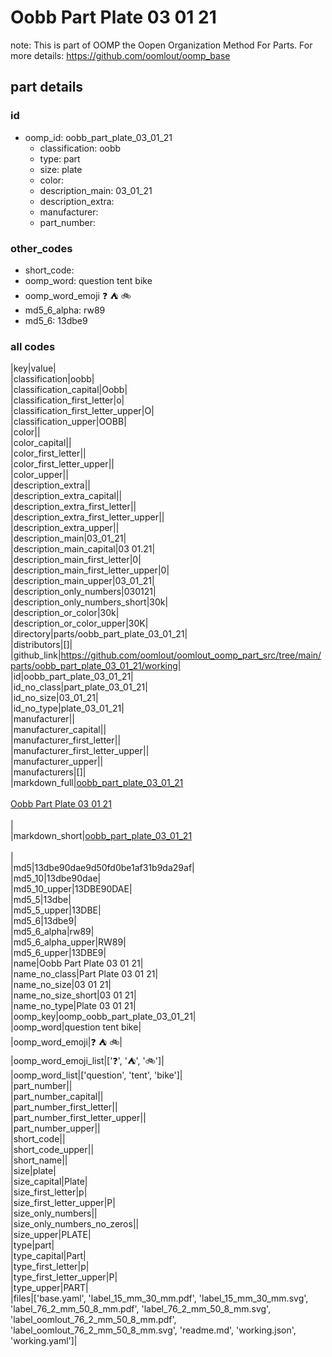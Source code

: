 # Oobb Part Plate 03 01 21  

note: This is part of OOMP the Oopen Organization Method For Parts. For more details: https://github.com/oomlout/oomp_base

##  part details





### id
* oomp_id: oobb_part_plate_03_01_21
  * classification: oobb
  * type: part
  * size: plate
  * color: 
  * description_main: 03_01_21
  * description_extra: 
  * manufacturer: 
  * part_number: 

### other_codes
* short_code: 
* oomp_word: question tent bike
* oomp_word_emoji :question: :tent: :bike:
* md5_6_alpha: rw89
* md5_6: 13dbe9

### all codes 
|key|value|  
|classification|oobb|  
|classification_capital|Oobb|  
|classification_first_letter|o|  
|classification_first_letter_upper|O|  
|classification_upper|OOBB|  
|color||  
|color_capital||  
|color_first_letter||  
|color_first_letter_upper||  
|color_upper||  
|description_extra||  
|description_extra_capital||  
|description_extra_first_letter||  
|description_extra_first_letter_upper||  
|description_extra_upper||  
|description_main|03_01_21|  
|description_main_capital|03 01.21|  
|description_main_first_letter|0|  
|description_main_first_letter_upper|0|  
|description_main_upper|03_01_21|  
|description_only_numbers|030121|  
|description_only_numbers_short|30k|  
|description_or_color|30k|  
|description_or_color_upper|30K|  
|directory|parts/oobb_part_plate_03_01_21|  
|distributors|[]|  
|github_link|https://github.com/oomlout/oomlout_oomp_part_src/tree/main/parts/oobb_part_plate_03_01_21/working|  
|id|oobb_part_plate_03_01_21|  
|id_no_class|part_plate_03_01_21|  
|id_no_size|03_01_21|  
|id_no_type|plate_03_01_21|  
|manufacturer||  
|manufacturer_capital||  
|manufacturer_first_letter||  
|manufacturer_first_letter_upper||  
|manufacturer_upper||  
|manufacturers|[]|  
|markdown_full|[oobb_part_plate_03_01_21](https://github.com/oomlout/oomlout_oomp_part_src/tree/main/parts/oobb_part_plate_03_01_21/working)<br>[](https://github.com/oomlout/oomlout_oomp_part_src/tree/main/parts/oobb_part_plate_03_01_21/working)<br>[Oobb Part Plate 03 01 21](https://github.com/oomlout/oomlout_oomp_part_src/tree/main/parts/oobb_part_plate_03_01_21/working)<br><br>|  
|markdown_short|[oobb_part_plate_03_01_21](https://github.com/oomlout/oomlout_oomp_part_src/tree/main/parts/oobb_part_plate_03_01_21/working)<br><br>|  
|md5|13dbe90dae9d50fd0be1af31b9da29af|  
|md5_10|13dbe90dae|  
|md5_10_upper|13DBE90DAE|  
|md5_5|13dbe|  
|md5_5_upper|13DBE|  
|md5_6|13dbe9|  
|md5_6_alpha|rw89|  
|md5_6_alpha_upper|RW89|  
|md5_6_upper|13DBE9|  
|name|Oobb Part Plate 03 01 21|  
|name_no_class|Part Plate 03 01 21|  
|name_no_size|03 01 21|  
|name_no_size_short|03 01 21|  
|name_no_type|Plate 03 01 21|  
|oomp_key|oomp_oobb_part_plate_03_01_21|  
|oomp_word|question tent bike|  
|oomp_word_emoji|:question: :tent: :bike:|  
|oomp_word_emoji_list|[':question:', ':tent:', ':bike:']|  
|oomp_word_list|['question', 'tent', 'bike']|  
|part_number||  
|part_number_capital||  
|part_number_first_letter||  
|part_number_first_letter_upper||  
|part_number_upper||  
|short_code||  
|short_code_upper||  
|short_name||  
|size|plate|  
|size_capital|Plate|  
|size_first_letter|p|  
|size_first_letter_upper|P|  
|size_only_numbers||  
|size_only_numbers_no_zeros||  
|size_upper|PLATE|  
|type|part|  
|type_capital|Part|  
|type_first_letter|p|  
|type_first_letter_upper|P|  
|type_upper|PART|  
|files|['base.yaml', 'label_15_mm_30_mm.pdf', 'label_15_mm_30_mm.svg', 'label_76_2_mm_50_8_mm.pdf', 'label_76_2_mm_50_8_mm.svg', 'label_oomlout_76_2_mm_50_8_mm.pdf', 'label_oomlout_76_2_mm_50_8_mm.svg', 'readme.md', 'working.json', 'working.yaml']|  
